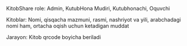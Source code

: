 KitobShare
role:
Admin, KutubHona Mudiri, Kutubhonachi, Oquvchi

Kitoblar:
  Nomi, qisqacha mazmuni, rasmi, nashriyot va yili, arabchadagi nomi ham, ortacha oqish uchun ketadigan muddat

Jarayon:
  Kitob qrcode boyicha beriladi
  


